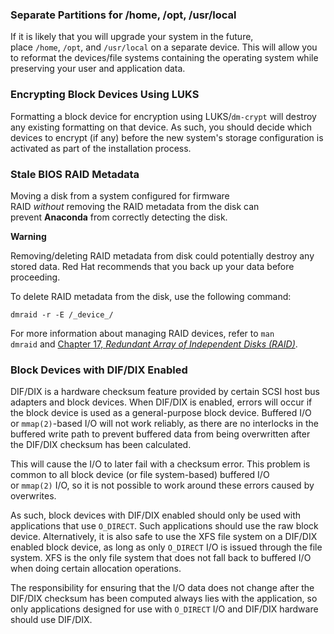 ### Separate Partitions for /home, /opt, /usr/local

If it is likely that you will upgrade your system in the future, place `/home`, `/opt`, and `/usr/local` on a separate device. This will allow you to reformat the devices/file systems containing the operating system while preserving your user and application data.

### Encrypting Block Devices Using LUKS

Formatting a block device for encryption using LUKS/`dm-crypt` will destroy any existing formatting on that device. As such, you should decide which devices to encrypt (if any) before the new system's storage configuration is activated as part of the installation process.

### Stale BIOS RAID Metadata

Moving a disk from a system configured for firmware RAID *without* removing the RAID metadata from the disk can prevent **Anaconda** from correctly detecting the disk.

**Warning**

Removing/deleting RAID metadata from disk could potentially destroy any stored data. Red Hat recommends that you back up your data before proceeding.

To delete RAID metadata from the disk, use the following command:

`dmraid -r -E /_device_/`

For more information about managing RAID devices, refer to `man dmraid` and [Chapter 17, *Redundant Array of Independent Disks (RAID)*](https://access.redhat.com/documentation/en-us/red_hat_enterprise_linux/6/html/storage_administration_guide/ch-raid).

### Block Devices with DIF/DIX Enabled

DIF/DIX is a hardware checksum feature provided by certain SCSI host bus adapters and block devices. When DIF/DIX is enabled, errors will occur if the block device is used as a general-purpose block device. Buffered I/O or `mmap(2)`-based I/O will not work reliably, as there are no interlocks in the buffered write path to prevent buffered data from being overwritten after the DIF/DIX checksum has been calculated.

This will cause the I/O to later fail with a checksum error. This problem is common to all block device (or file system-based) buffered I/O or `mmap(2)` I/O, so it is not possible to work around these errors caused by overwrites.

As such, block devices with DIF/DIX enabled should only be used with applications that use `O_DIRECT`. Such applications should use the raw block device. Alternatively, it is also safe to use the XFS file system on a DIF/DIX enabled block device, as long as only `O_DIRECT` I/O is issued through the file system. XFS is the only file system that does not fall back to buffered I/O when doing certain allocation operations.

The responsibility for ensuring that the I/O data does not change after the DIF/DIX checksum has been computed always lies with the application, so only applications designed for use with `O_DIRECT` I/O and DIF/DIX hardware should use DIF/DIX.
